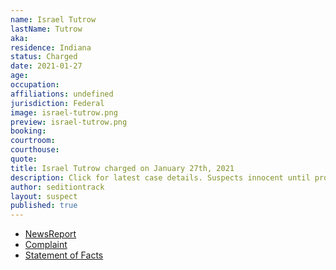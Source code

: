 ```yaml
---
name: Israel Tutrow
lastName: Tutrow
aka:
residence: Indiana
status: Charged
date: 2021-01-27
age:
occupation:
affiliations: undefined
jurisdiction: Federal
image: israel-tutrow.png
preview: israel-tutrow.png
booking:
courtroom:
courthouse:
quote:
title: Israel Tutrow charged on January 27th, 2021
description: Click for latest case details. Suspects innocent until proven guilty.
author: seditiontrack
layout: suspect
published: true
---
```

- [NewsReport](https://www.indystar.com/story/news/crime/2021/01/26/capitol-riot-fbi-insurrection-indiana-men-facing-federal-charges/4269649001/)
- [Complaint](https://www.justice.gov/opa/page/file/1360941/download)
- [Statement of Facts](https://www.justice.gov/opa/page/file/1360941/download)
